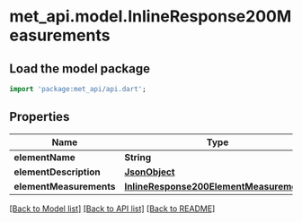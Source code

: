 # met_api.model.InlineResponse200Measurements

## Load the model package
```dart
import 'package:met_api/api.dart';
```

## Properties
Name | Type | Description | Notes
------------ | ------------- | ------------- | -------------
**elementName** | **String** |  | 
**elementDescription** | [**JsonObject**](.md) |  | [optional] 
**elementMeasurements** | [**InlineResponse200ElementMeasurements**](InlineResponse200ElementMeasurements.md) |  | [optional] 

[[Back to Model list]](../README.md#documentation-for-models) [[Back to API list]](../README.md#documentation-for-api-endpoints) [[Back to README]](../README.md)


